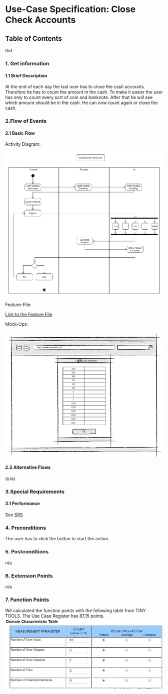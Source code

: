 # Use-Case Specification: Close Check Accounts
## Table of Contents
tbd    

### 1. Get information

#### 1.1 Brief Description

At the end of each day the last user has to close the cash accounts. Therefore he has to count the amount in the cash.
To make it easier the user has only to count every sort of coin and banknote.
After that he will see which amount should be in the cash. He can now count again or close the cash.

### 2.Flow of Events

#### 2.1 Basic Flow

Activity Diagram: 

![flow for selling process][flow]

Feature-File:

[Link to the Feature File][feature]

Mock-Ups:

![Mock-Up 1][mockup1]


#### 2.2 Alternative Flows

(n/a)

### 3.Special Requirements

#### 3.1 Performance
See [SRS]


### 4. Preconditions

The user has to click the button to start the action.
 
### 5. Postconditions

n/a

### 6. Extension Points
n/a

### 7. Function Points
We calculated the function points with the following table from TINY TOOLS. The Use Case Register has
87,15 points.
![Function-Point][fp]

<!-- Link definitions -->
[fp]: https://github.com/PosSystems/pos/blob/master/useCase/FP/FPCloseCashAccount.PNG
[feature]: https://github.com/PosSystems/pos/blob/master/pos/features/closingCashAccount.feature
[flow]: https://github.com/PosSystems/pos/blob/master/useCase/flowChart/useCaseClosingCashAccounts.png
[SRS]: https://github.com/PosSystems/pos/blob/master/SRS.md
[mockup1]:https://github.com/PosSystems/pos/blob/master/useCase/mockUp/UseCaseClosingCashAccounts.png
